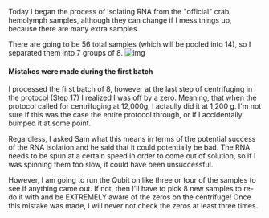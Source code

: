 Today I began the process of isolating RNA from the "official" crab hemolymph samples, although they can change if I mess things up, because there are many extra samples. 

There are going to be 56 total samples (which will be pooled into 14), so I separated them into 7 groups of 8.
![img](http://owl.fish.washington.edu/scaphapoda/grace/Crab-project/Samples-for-RNA-isolation.png)

#### Mistakes were made during the first batch
I processed the first batch of 8, however at the last step of centrifuging in the [protocol](https://github.com/grace-ac/grace-ac.github.io/blob/master/_posts/2018-02-13-RNA-isolation-protocol-for-tomorrow.md) (Step 17) I realized I was off by a zero. Meaning, that when the protocol called for centrifuging at 12,000g, I actaully did it at 1,200 g. I'm not sure if this was the case the entire protocol through, or if I accidentally bumped it at some point. 

Regardless, I asked Sam what this means in terms of the potential success of the RNA isolation and he said that it could potentially be bad. The RNA needs to be spun at a certain speed in order to come out of solution, so if I was spinning them too slow, it could have been unsuccessful. 

However, I am going to run the Qubit on like three or four of the samples to see if anything came out. If not, then I'll have to pick 8 new samples to re-do it with and be EXTREMELY aware of the zeros on the centrifuge! Once this mistake was made, I will never not check the zeros at least three times. 
